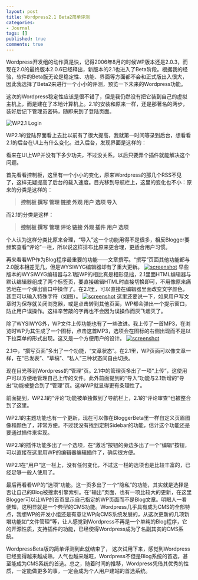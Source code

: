 ```yaml
---
layout: post
title: Wordpress2.1 Beta2简单评测
categories:
- Journal
tags: []
published: true
comments: true
---
```

<p>Wordpress开发组的动作真是快，记得2006年8月的时候WP版本还是2.0.3，而现在2.0的最终版本2.0.6已经释出，新版本的2.1也进入了Beta阶段。根据我的经验，软件的Beta版无论是稳定性、功能、界面等方面都不会和正式版出入很大，因此我选择了Beta2来进行一个小小的评测，预览一下未来的Wordpress功能。</p>

<p>这次的Wordpress稳定性应该是很不错了，但是我仍然没有把它装到自己的虚拟主机上，而是建在了本地计算机上。2.1的安装和原来一样，还是那著名的两步，装好后记下管理员密码，随即来到了登陆页面。</p>

<p><img src="http://www.trowa.org/att/2007/08/wp21login.jpg" alt="WP2.1 Login" /></p>

<p>WP2.1的登陆界面看上去比以前有了很大提高，我就第一时间等录到后台，想看看2.1的后台在UI上有什么变化。进入后台，发现界面是这样的：</p>

<p>看来在UI上WP并没有下多少功夫，不过没关系，以后只要弄个插件就能解决这个问题。</p>

<p>首先看看控制板，这里有一个小小的变化，原来Wordpress的那几个RSS不见了，这样无疑提高了后台的载入速度。目光移到导航栏上，这里的变化也不小：原来的分类是这样的：
<blockquote><strong>控制板 撰写 管理 链接 外观 用户 选项 导入 </strong></blockquote>
而2.1的分类是这样：
<blockquote><strong>控制板 撰写 管理 评论 链接 外观 插件 用户 选项 </strong></blockquote>
个人认为这样分类比原来合理，“导入”这一个功能用得不是很多，相反Blogger要频繁查看“评论”一栏，所以说这样排布比原来更合理，更适合用户习惯。</p>

<p>再来看看WP作为Blog程序最重要的功能——文章撰写。“撰写”页面其他功能都与2.0版本相差无几，但是<font>WYSIWYG编辑器</font>却有了重大更新<font>。
<a href="http://photo4.yupoo.com/20070113/145514_1174049105_dvbvilow.jpg"><img src="http://photo4.yupoo.com/20070113/145514_1174049105_m.jpg" title="screenshot" alt="screenshot" border="0" /></a>
</font><font>早些版本的WYSIWYG编辑器与2.1版WP的相比真是相形见拙，2.1里面HTML编辑器与默认编辑器组成了两个标签页，要直接编辑HTML时直接切换即可，不用</font><font>像原来</font><font>痛苦地在一个弹出窗口中操作了。在2.1里，可以直接在编辑器里面改变文字颜色，甚至可以输入特殊字符（如图）。
<a href="http://photo4.yupoo.com/20070113/150735_298280300_rnmqkkgl.jpg"><img src="http://photo4.yupoo.com/20070113/150735_298280300_m.jpg" title="screenshot" alt="screenshot" border="0" /></a></font>
这里还要说一下，如果用户写文章时为保存就关闭浏览器，或是点击转到其他页面，WP都会弹出一个提示窗口，防止用户误操作。这样辛苦敲的字再也不会因为误操作而灰飞烟灭了。</p>

<p>除了<font>WYSIWYG外，WP文件上传功能也有了一些改进。我上传了一首MP3，在浏览时WP为其生成了一个图标，点击这首MP3，选项会在图标的右侧出现而不是以下拉菜单的形式出现。这又是一个方便用户的设计。
<a href="http://photo4.yupoo.com/20070113/152131_887013568_xdsgkytn.jpg"><img src="http://photo4.yupoo.com/20070113/152131_887013568_m.jpg" title="screenshot" alt="screenshot" border="0" /></a></font></p>

<p>2.1中，“撰写页面”多出了一个功能，“文章状态”。在2.1里，WP页面可以像文章一样，在“已发表”、“草稿”、“私人”三种状态间自由切换。</p>

<p>现在目光移到Wordpress的“管理”页。2.1中的管理页多出了一项“上传”，这使用户可以方便地管理自己上传的文件。此外前面提到的“导入”功能与2.1新增的“导出”功能被整合到了“管理”页。这样WP就显得更有条理性了。</p>

<p>前面提到，WP2.1的“评论”功能被单独做到了导航栏上，2.1的“评论审查”也被整合到了这里。</p>

<p>WP2.1的主题功能也有一个更新，现在可以像在BloggerBeta里一样自定义页眉图像和颜色了，非常方便。不过我没有找到定制Sidebar的功能，估计这个功能还是要通过插件来实现。</p>

<p>WP2.1的插件功能多出了一个选项，在“激活”按钮的旁边多出了一个“编辑”按钮，可以直接在这里用WP的编辑器编辑插件了，确实很方便。</p>

<p>WP2.1在“用户”这一栏上，没有任何变化，不过这一栏的选项也是比较丰富的，已经足够一般人使用了。</p>

<p>最后再看看WP的“选项”功能。这一页多出了一个“隐私”的功能，其实就是选择是否让自己的Blog被搜索引擎索引。在“输出”页面，也有一项比较大的更新，在这里Blogger可以让WP的首页显示自己指定的WP页面而不是Blog文章。明眼人一看便知，这明显就是一个典型的CMS功能。Wordpress几乎具有成为CMS的全部特点，我想WP的开发小组还是有意让WP向CMS系统发展的，从这次更新的几项新增功能如“文件管理”等，让人感觉到Wordpress不再是一个单纯的Blog程序，它的开源性质，支持插件的功能，已经使得Wordpress成为了名副其实的CMS系统。</p>

<p>WordpressBeta版的简单评测到此就结束了， 这次试用下来，感觉到Wordpress已经变得越来越成熟，人气也越来越旺，Wordpress不但是Blog系统的首选，甚至能成为CMS系统的首选。总之，随着时间的推移，Wordpress凭借其优秀的性质，一定能做更多的事，一定会成为个人用户建站的首选系统。</p>
